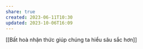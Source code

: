 ```yaml
---
share: true
created: 2023-06-11T10:30
updated: 2023-10-06T16:09
---
```

[[Bất hoà nhận thức giúp chúng ta hiểu sâu sắc hơn]]
